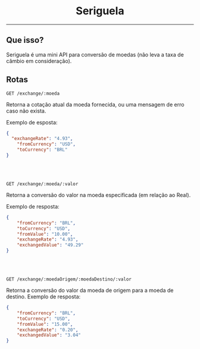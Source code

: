 <h1 align=center>Seriguela</h1>

---

## Que isso?

Seriguela é uma mini API para conversão de moedas (não leva a taxa de câmbio em consideração).

## Rotas

`GET /exchange/:moeda`

Retorna a cotação atual da moeda fornecida, ou uma mensagem de erro caso não exista.

Exemplo de esposta:
```json
{
  "exchangeRate": "4.93",
	"fromCurrency": "USD",
	"toCurrency": "BRL"
}
```

<br>
<br>

`GET /exchange/:moeda/:valor`

Retorna a conversão do valor na moeda especificada (em relação ao Real).

Exemplo de resposta:
```json
{
	"fromCurrency": "BRL",
	"toCurrency": "USD",
	"fromValue": "10.00",
	"exchangeRate": "4.93",
	"exchangedValue": "49.29"
}
```

<br>
<br>

`GET /exchange/:moedaOrigem/:moedaDestino/:valor`

Retorna a conversão do valor da moeda de origem para a moeda de destino.
Exemplo de resposta:
```json
{
	"fromCurrency": "BRL",
	"toCurrency": "USD",
	"fromValue": "15.00",
	"exchangeRate": "0.20",
	"exchangedValue": "3.04"
}
```
